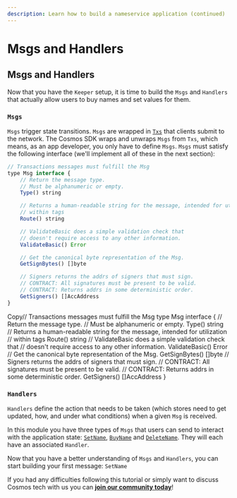 ```yaml
---
description: Learn how to build a nameservice application (continued)
---
```


# Msgs and Handlers

## Msgs and Handlers <a id="msgs-and-handlers"></a>

Now that you have the `Keeper` setup, it is time to build the `Msgs` and `Handlers` that actually allow users to buy names and set values for them.

### `Msgs` <a id="msgs"></a>

`Msgs` trigger state transitions. `Msgs` are wrapped in [`Txs`](https://github.com/cosmos/cosmos-sdk/blob/master/types/tx_msg.go#L34-L41) that clients submit to the network. The Cosmos SDK wraps and unwraps `Msgs` from `Txs`, which means, as an app developer, you only have to define `Msgs`. `Msgs` must satisfy the following interface \(we'll implement all of these in the next section\):

```javascript
// Transactions messages must fulfill the Msg
type Msg interface {
    // Return the message type.
    // Must be alphanumeric or empty.
    Type() string

    // Returns a human-readable string for the message, intended for utilization
    // within tags
    Route() string

    // ValidateBasic does a simple validation check that
    // doesn't require access to any other information.
    ValidateBasic() Error

    // Get the canonical byte representation of the Msg.
    GetSignBytes() []byte

    // Signers returns the addrs of signers that must sign.
    // CONTRACT: All signatures must be present to be valid.
    // CONTRACT: Returns addrs in some deterministic order.
    GetSigners() []AccAddress
}
```

Copy// Transactions messages must fulfill the Msg type Msg interface { // Return the message type. // Must be alphanumeric or empty. Type\(\) string // Returns a human-readable string for the message, intended for utilization // within tags Route\(\) string // ValidateBasic does a simple validation check that // doesn't require access to any other information. ValidateBasic\(\) Error // Get the canonical byte representation of the Msg. GetSignBytes\(\) \[\]byte // Signers returns the addrs of signers that must sign. // CONTRACT: All signatures must be present to be valid. // CONTRACT: Returns addrs in some deterministic order. GetSigners\(\) \[\]AccAddress }

### `Handlers` <a id="handlers"></a>

`Handlers` define the action that needs to be taken \(which stores need to get updated, how, and under what conditions\) when a given `Msg` is received.

In this module you have three types of `Msgs` that users can send to interact with the application state: [`SetName`](https://tutorials.cosmos.network/nameservice/tutorial/set-name.html), [`BuyName`](https://tutorials.cosmos.network/nameservice/tutorial/buy-name.html) and [`DeleteName`](https://tutorials.cosmos.network/nameservice/tutorial/delete-name.html). They will each have an associated `Handler`.

Now that you have a better understanding of `Msgs` and `Handlers`, you can start building your first message: `SetName`

If you had any difficulties following this tutorial or simply want to discuss Cosmos tech with us you can [**join our community today**](https://discord.gg/fszyM7K)!

